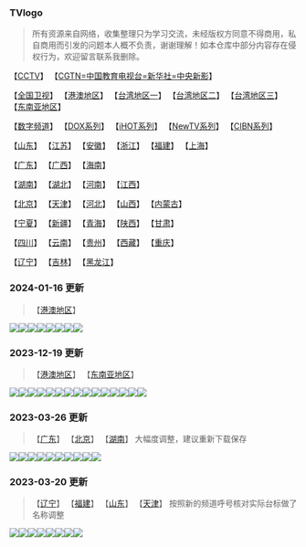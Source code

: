 ### TVlogo
> 所有资源来自网络，收集整理只为学习交流，未经版权方同意不得商用，私自商用而引发的问题本人概不负责，谢谢理解！如本仓库中部分内容存在侵权行为，欢迎留言联系我删除。
> 
【[CCTV](./md/01.md)】  【[CGTN=中国教育电视台=新华社=中央新影](./md/02.md)】

【[全国卫视](./md/03.md)】  【[港澳地区](./md/04.md)】  【[台湾地区一](./md/05.md)】  【[台湾地区二](./md/06.md)】  【[台湾地区三](./md/07.md)】  【[东南亚地区](./md/51.md)】

【[数字频道](./md/10.md)】  【[DOX系列](./md/11.md)】  【[iHOT系列](./md/12.md)】  【[NewTV系列](./md/13.md)】  【[CIBN系列](./md/14.md)】

【[山东](./md/20.md)】  【[江苏](./md/21.md)】  【[安徽](./md/22.md)】  【[浙江](./md/23.md)】  【[福建](./md/24.md)】  【[上海](./md/25.md)】

【[广东](./md/26.md)】  【[广西](./md/27.md)】  【[海南](./md/28.md)】

【[湖南](./md/29.md)】  【[湖北](./md/30.md)】  【[河南](./md/31.md)】  【[江西](./md/32.md)】

【[北京](./md/33.md)】  【[天津](./md/34.md)】  【[河北](./md/35.md)】  【[山西](./md/36.md)】  【[内蒙古](./md/37.md)】

【[宁夏](./md/38.md)】  【[新疆](./md/39.md)】  【[青海](./md/40.md)】  【[陕西](./md/41.md)】  【[甘肃](./md/42.md)】

【[四川](./md/43.md)】  【[云南](./md/44.md)】  【[贵州](./md/45.md)】  【[西藏](./md/46.md)】  【[重庆](./md/47.md)】

【[辽宁](./md/48.md)】  【[吉林](./md/49.md)】  【[黑龙江](./md/50.md)】

### 2024-01-16 更新
> 【[港澳地区](./md/04.md)】

<img src="https://raw.githubusercontent.com/bashlin/TVlogo/main/img/HOYTV76.png"><img src="https://raw.githubusercontent.com/bashlin/TVlogo/main/img/HOYTV77.png"><img src="https://raw.githubusercontent.com/bashlin/TVlogo/main/img/HOYTV78.png"><img src="https://raw.githubusercontent.com/bashlin/TVlogo/main/img/RTHK31.png"><img src="https://raw.githubusercontent.com/bashlin/TVlogo/main/img/RTHK32.png"><img src="https://raw.githubusercontent.com/bashlin/TVlogo/main/img/RTHK33.png"><img src="https://raw.githubusercontent.com/bashlin/TVlogo/main/img/RTHK34.png"><img src="https://raw.githubusercontent.com/bashlin/TVlogo/main/img/RTHK35.png">

### 2023-12-19 更新
> 【[港澳地区](./md/04.md)】  【[东南亚地区](./md/51.md)】

<img src="https://raw.githubusercontent.com/bashlin/TVlogo/main/img/AstroHHD.png"><img src="https://raw.githubusercontent.com/bashlin/TVlogo/main/img/AstroQuanJia.png"><img src="https://raw.githubusercontent.com/bashlin/TVlogo/main/img/AstroSHX.png"><img src="https://raw.githubusercontent.com/bashlin/TVlogo/main/img/AstroWLT.png"><img src="https://raw.githubusercontent.com/bashlin/TVlogo/main/img/AstroXiYue.png"><img src="https://raw.githubusercontent.com/bashlin/TVlogo/main/img/AstroXTY.png"><img src="https://raw.githubusercontent.com/bashlin/TVlogo/main/img/Channel5.png"><img src="https://raw.githubusercontent.com/bashlin/TVlogo/main/img/Channel8.png"><img src="https://raw.githubusercontent.com/bashlin/TVlogo/main/img/ChannelSuria.png"><img src="https://raw.githubusercontent.com/bashlin/TVlogo/main/img/ChannelU.png"><img src="https://raw.githubusercontent.com/bashlin/TVlogo/main/img/ChannelVasantham.png"><img src="https://raw.githubusercontent.com/bashlin/TVlogo/main/img/ChannelAsiaNew.png"><img src="https://raw.githubusercontent.com/bashlin/TVlogo/main/img/TVBClassic.png"><img src="https://raw.githubusercontent.com/bashlin/TVlogo/main/img/TVBEntertainmentNews.png"><img src="https://raw.githubusercontent.com/bashlin/TVlogo/main/img/TVBMagic.png">

### 2023-03-26 更新
> 【[广东](./md/26.md)】  【[北京](./md/33.md)】  【[湖南](./md/29.md)】  大幅度调整，建议重新下载保存

<img src="https://raw.githubusercontent.com/bashlin/TVlogo/main/img/xindm.png"><img src="https://raw.githubusercontent.com/bashlin/TVlogo/main/img/jtlc.png"><img src="https://raw.githubusercontent.com/bashlin/TVlogo/main/img/TVB3.png"><img src="https://raw.githubusercontent.com/bashlin/TVlogo/main/img/TVB5.png"><img src="https://raw.githubusercontent.com/bashlin/TVlogo/main/img/HOY1.png"><img src="https://raw.githubusercontent.com/bashlin/TVlogo/main/img/CTI5.png"><img src="https://raw.githubusercontent.com/bashlin/TVlogo/main/img/jingcai01.png"><img src="https://raw.githubusercontent.com/bashlin/TVlogo/main/img/jingcai02.png"><img src="https://raw.githubusercontent.com/bashlin/TVlogo/main/img/jingcai03.png"><img src="https://raw.githubusercontent.com/bashlin/TVlogo/main/img/jingcai04.png">

### 2023-03-20 更新
> 【[辽宁](./md/48.md)】  【[福建](./md/24.md)】  【[山东](./md/20.md)】  【[天津](./md/34.md)】
> 按照新的频道呼号核对实际台标做了名称调整

<img src="https://raw.githubusercontent.com/bashlin/TVlogo/main/img/leyou.png"><img src="https://raw.githubusercontent.com/bashlin/TVlogo/main/img/huashu4k.png"><img src="https://raw.githubusercontent.com/bashlin/TVlogo/main/img/TaiwanPlus.png"><img src="https://raw.githubusercontent.com/bashlin/TVLogo/main/img/Fujian9.png"><img src="https://raw.githubusercontent.com/bashlin/TVLogo/main/img/bjtjcai.png"><img src="https://raw.githubusercontent.com/bashlin/TVlogo/main/img/Hubei7.png"><img src="https://raw.githubusercontent.com/bashlin/TVlogo/main/img/Mnews.png"><img src="https://raw.githubusercontent.com/bashlin/TVlogo/main/img/inbm.png">

